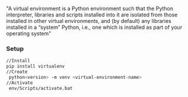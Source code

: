 "A virtual environment is a Python environment such that the Python interpreter, libraries and scripts installed into it are isolated from those installed in other virtual environments, and (by default) any libraries installed in a “system” Python, i.e., one which is installed as part of your operating system"

### **Setup**

```bash
//Install
pip install virtualenv
//Create
 python<version> -m venv <virtual-environment-name>
//Activate
 env/Scripts/activate.bat
```